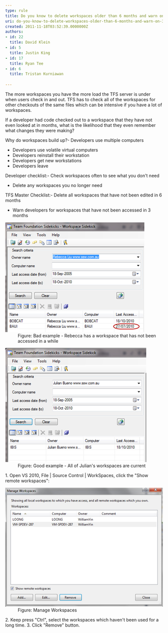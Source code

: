 ```yaml
---
type: rule
title: Do you know to delete workspaces older than 6 months and warn on 3?
uri: do-you-know-to-delete-workspaces-older-than-6-months-and-warn-on-3
created: 2011-11-18T03:52:39.0000000Z
authors:
- id: 22
  title: David Klein
- id: 5
  title: Justin King
- id: 17
  title: Ryan Tee
- id: 6
  title: Tristan Kurniawan

---
```


 
The more workspaces you have the more load the TFS server is under when users check in and out. TFS has to check all of the workspaces for other checkouts of the same files which can be intensive if you have a lot of workspaces.
 
If a developer had code checked out to a workspace that they have not even looked at in months, what is the likelihood that they even remember what changes they were making?

Why do workspaces build up?- Developers use multiple computers
- Developers use volatile virtual computers
- Developers reinstall their workstation
- Developers get new workstations
- Developers leave


Developer checklist:- Check workspaces often to see what you don't need
- Delete any workspaces you no longer need


TFS Master Checklist:- Delete all workspaces that have not been edited in 6 months
- Warn developers for workspaces that have not been accessed in 3 months

<dl><dt><img alt="Longtime Workspaces" src="LongtimeWorkspaces.jpg"></dt>
<dd>Figure: Bad example - Rebecca has a workspace that has not been accessed in a while </dd></dl><dl><dt><img alt="Current Workspaces" src="CurrentWorkspaces.jpg"></dt>
<dd>Figure: Good example - All of Julian's workspaces are current </dd></dl>
1. Open VS 2010, File | Source Control | WorkSpaces, click the "Show remote workspaces": <dl><dt><img alt="Manage Workspaces " src="ManageWorkspaces.jpg"></dt>
<dd>Figure: Manage Workspaces </dd></dl>
2. Keep press "Ctrl", select the workspaces which haven't been used for a long time.
3. Click "Remove" button.


